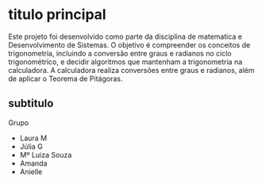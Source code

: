 # titulo principal
Este projeto foi desenvolvido como parte da disciplina de  matematica  e Desenvolvimento de Sistemas. O objetivo é compreender os conceitos de trigonometria, incluindo a conversão entre graus e radianos no ciclo trigonométrico, e decidir algoritmos que mantenham a trigonometria na calculadora. A calculadora realiza conversões entre graus e radianos, além de aplicar o Teorema de Pitágoras.

## subtitulo 
Grupo
* Laura M
* Júlia G
* Mº Luiza Souza
* Amanda
* Anielle
  
